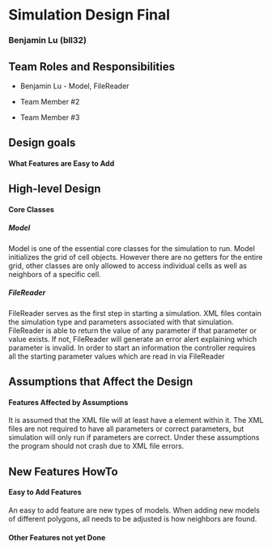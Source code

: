 # Simulation Design Final
### Benjamin Lu (bll32)

## Team Roles and Responsibilities

 * Benjamin Lu - Model, FileReader

 * Team Member #2

 * Team Member #3


## Design goals

#### What Features are Easy to Add


## High-level Design

#### Core Classes

##### Model

Model is one of the essential core classes for the simulation to run. 
Model initializes the grid of cell objects. However there are no getters
for the entire grid, other classes are only allowed to access individual
cells as well as neighbors of a specific cell. 

##### FileReader
 
FileReader serves as the first step in starting a simulation. XML files
contain the simulation type and parameters associated with that simulation.
FileReader is able to return the value of any parameter if that parameter
or value exists. If not, FileReader will generate an error alert explaining
which parameter is invalid. In order to start an information the controller
requires all the starting parameter values which are read in via FileReader

## Assumptions that Affect the Design

#### Features Affected by Assumptions

It is assumed that the XML file will at least have a <simulation> 
element within it. The XML files are not required to have all parameters
or correct parameters, but simulation will only run if parameters are correct.
Under these assumptions the program should not crash due to XML
file errors. 


## New Features HowTo

#### Easy to Add Features

An easy to add feature are new types of models. When adding new models
of different polygons, all needs to be adjusted is how neighbors are found. 

#### Other Features not yet Done

